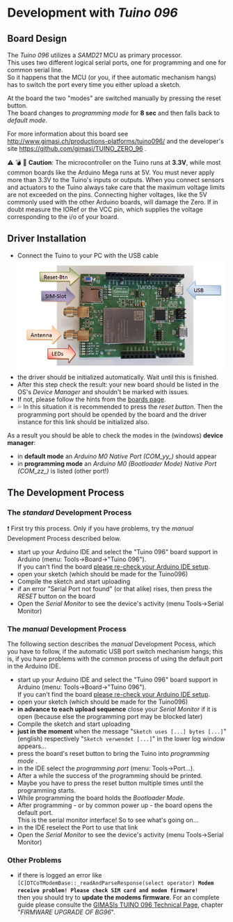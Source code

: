 # Development with *Tuino 096*

## Board Design
The *Tuino 096* utilizes a *SAMD21* MCU as primary processor.  
This uses two different logical serial ports, one for programming and one for common serial line.  
So it happens that the MCU (or you, if thee automatic mechanism hangs) has to switch the port every time you either upload a sketch.

At the board the two "modes" are switched manually by pressing the reset button.  
The board changes to *programming mode* for **8 sec** and then falls back to *default mode*.

For more information about this board see http://www.gimasi.ch/productions-platforms/tuino096/ and the developer's site https://github.com/gimasi/TUINO_ZERO_96 .

:warning: :bomb: :electric_plug: **Caution**: The microcontroller on the Tuino runs at **3.3V**, while most common boards like the Arduino Mega runs at 5V. You must never apply more than 3.3V to the Tuino's inputs or outputs. When you connect sensors and actuators to the Tuino always take care that the maximum voltage limits are not exceeded on the pins. Connecting higher voltages, like the 5V commonly used with the other Arduino boards, will damage the Zero. If in doubt measure the IORef or the VCC pin, which supplies the voltage corresponding to the i/o of your board. 

## Driver Installation

* Connect the Tuino to your PC with the USB cable 
  ![Tuino096_overview](doc/Tuino096_overview.png)
* the driver should be initialized automatically. Wait until this is finished.
* After this step check the result: your new board should be listed in the OS's *Device Manager* and shouldn't be marked with issues.
* If not, please follow the hints from the [boards page](https://github.com/gimasi/TUINO_ZERO_96).  
* :sweat_drops: In this situation it is recommended to press the *reset button*. Then the programming port should be opended by the board and the driver instance for this link should be initialized also.

As a result you should be able to check the modes in the (windows) **device manager**:
* in **default mode** an  *Arduino M0 Native Port (COM_yy_)* should appear
* in **programming mode** an  *Arduino M0 (Bootloader Mode) Native Port (COM_zz_)* is listed (other port!)

## The Development Process

### The *standard* Development Process

:exclamation: First try this process. Only if you have problems, try the *manual* Development Process described below.

* start up your Arduino IDE and select the "Tuino 096" board support in Arduino (menu: Tools->Board->"Tuino 096").  
If you can't find the board [please re-check your Arduino IDE setup](../../arduino_setup.md).
* open your sketch (which should be made for the Tuino096)
* Compile the sketch and start uploading
* if an error "Serial Port not found" (or that alike) rises, then press the *RESET* button on the board
* Open the *Serial Monitor* to see the device's activity (menu Tools->Serial Monitor)

### The *manual* Development Process

The following section describes the *manual* Development Pocess, which you have to follow, if the automatic USB port switch mechanism hangs; this is, if you have problems with the common process of using the default port in the Arduino IDE.

* start up your Arduino IDE and select the "Tuino 096" board support in Arduino (menu: Tools->Board->"Tuino 096").  
If you can't find the board [please re-check your Arduino IDE setup](../../arduino_setup.md).
* open your sketch (which should be made for the Tuino096)
* **in advance to each upload sequence** close your *Serial Monitor* if it is open (because else the programming port may be blocked later)
* Compile the sketch and start uploading
* **just in the moment** when the message "`Sketch uses [...] bytes [...]`" (english) respectively "`Sketch verwendet [...]`" in the lower log window appears...
 * press the board's reset button to bring the Tuino into _programming mode_ .
 * in the IDE select the *programming port* (menu: Tools->Port...).  
* After a while the success of the programming should be printed.
* Maybe you have to press the reset button multiple times until the programming starts.
* While programming the board holds the *Bootloader Mode*.  
* After programming - or by common power up - the board opens the default port.  
This is the serial monitor interface!
So to see what's going on... 
 * in the IDE reselect the Port to use that link
 * Open the *Serial Monitor* to see the device's activity (menu Tools->Serial Monitor)

### Other Problems

* if there is logged an error like  
`[C]DTCoTModemBase::_readAndParseResponse(select operator) `**`Modem receive problem! Please check SIM card and modem firmware!`**  
then you should try to **update the modems firmware**. For an complete guide please consulte the [GIMASIs TUINO 096 Technical Page](https://github.com/gimasi/TUINO_ZERO_96), chapter "*FIRMWARE UPGRADE OF BG96*".
